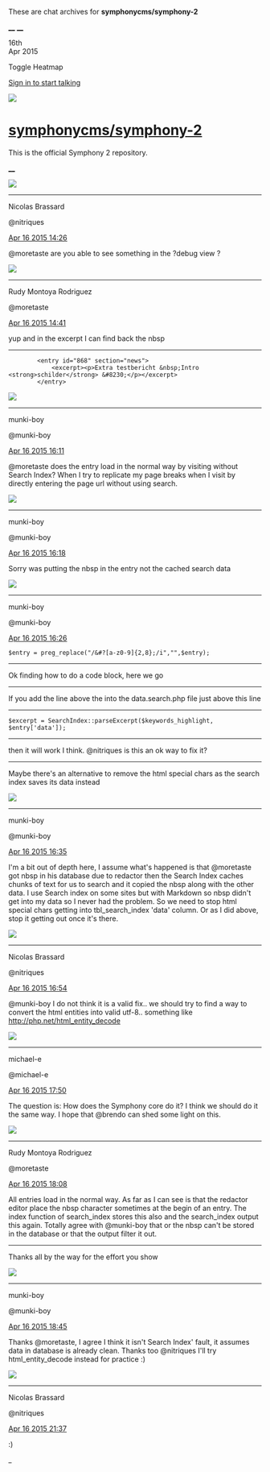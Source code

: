 These are chat archives for **symphonycms/symphony-2**

[__](/symphonycms/symphony-2/archives/2015/04/17)
[__](/symphonycms/symphony-2/archives/2015/04/15)

16th  
Apr 2015

Toggle Heatmap

[Sign in to start talking](/login?action=login&button=archive-login)

![](https://avatars-02.gitter.im/group/iv/3/57542c45c43b8c601977197e?s=48)

#  [symphonycms/symphony-2](/symphonycms/symphony-2)

This is the official Symphony 2 repository.

[ __ ](/orgs/symphonycms/rooms "More symphonycms rooms" )

![](https://avatars1.githubusercontent.com/u/771169?v=3&s=30)

__ __

Nicolas Brassard

@nitriques

[Apr 16 2015
14:26](https://gitter.im/symphonycms/symphony-2?at=552fc69f0e3138bb6be84c6a ""
)

@moretaste are you able to see something in the ?debug view ?

![](https://avatars2.githubusercontent.com/u/857982?v=3&s=30)

__ __

Rudy Montoya Rodriguez

@moretaste

[Apr 16 2015
14:41](https://gitter.im/symphonycms/symphony-2?at=552fca1d9be85f691f01a5d8 ""
)

yup and in the excerpt I can find back the nbsp

__ __

    
    
            <entry id="868" section="news">
                <excerpt><p>Extra testbericht &nbsp;Intro <strong>schilder</strong> &#8230;</p></excerpt>
            </entry>

![](https://avatars1.githubusercontent.com/u/4517581?v=3&s=30)

__ __

munki-boy

@munki-boy

[Apr 16 2015
16:11](https://gitter.im/symphonycms/symphony-2?at=552fdf420e3138bb6be84fdf ""
)

@moretaste does the entry load in the normal way by visiting without Search
Index? When I try to replicate my page breaks when I visit by directly
entering the page url without using search.

![](https://avatars1.githubusercontent.com/u/4517581?v=3&s=30)

__ __

munki-boy

@munki-boy

[Apr 16 2015
16:18](https://gitter.im/symphonycms/symphony-2?at=552fe0e280707c8f682ce25b ""
)

Sorry was putting the nbsp in the entry not the cached search data

![](https://avatars1.githubusercontent.com/u/4517581?v=3&s=30)

__ __

munki-boy

@munki-boy

[Apr 16 2015
16:26](https://gitter.im/symphonycms/symphony-2?at=552fe2af8c86646906dd384e ""
)

    
    
    $entry = preg_replace("/&#?[a-z0-9]{2,8};/i","",$entry);

__ __

Ok finding how to do a code block, here we go

__ __

If you add the line above the into the data.search.php file just above this
line

__ __

    
    
    $excerpt = SearchIndex::parseExcerpt($keywords_highlight, $entry['data']);

__ __

then it will work I think. @nitriques is this an ok way to fix it?

__ __

Maybe there's an alternative to remove the html special chars as the search
index saves its data instead

![](https://avatars1.githubusercontent.com/u/4517581?v=3&s=30)

__ __

munki-boy

@munki-boy

[Apr 16 2015
16:35](https://gitter.im/symphonycms/symphony-2?at=552fe4dd80707c8f682ce2ee ""
)

I'm a bit out of depth here, I assume what's happened is that @moretaste got
nbsp in his database due to redactor then the Search Index caches chunks of
text for us to search and it copied the nbsp along with the other data. I use
Search index on some sites but with Markdown so nbsp didn't get into my data
so I never had the problem. So we need to stop html special chars getting into
tbl_search_index 'data' column. Or as I did above, stop it getting out once
it's there.

![](https://avatars1.githubusercontent.com/u/771169?v=3&s=30)

__ __

Nicolas Brassard

@nitriques

[Apr 16 2015
16:54](https://gitter.im/symphonycms/symphony-2?at=552fe94ac6d9d4681f877651 ""
)

@munki-boy I do not think it is a valid fix.. we should try to find a way to
convert the html entities into valid utf-8.. something like
<http://php.net/html_entity_decode>

![](https://avatars2.githubusercontent.com/u/40072?v=3&s=30)

__ __

michael-e

@michael-e

[Apr 16 2015
17:50](https://gitter.im/symphonycms/symphony-2?at=552ff67ec6d9d4681f877790 ""
)

The question is: How does the Symphony core do it? I think we should do it the
same way. I hope that @brendo can shed some light on this.

![](https://avatars2.githubusercontent.com/u/857982?v=3&s=30)

__ __

Rudy Montoya Rodriguez

@moretaste

[Apr 16 2015
18:08](https://gitter.im/symphonycms/symphony-2?at=552ffa9608c7a53a4a1d8c46 ""
)

All entries load in the normal way. As far as I can see is that the redactor
editor place the nbsp character sometimes at the begin of an entry. The index
function of search_index stores this also and the search_index output this
again. Totally agree with @munki-boy that or the nbsp can't be stored in the
database or that the output filter it out.

__ __

Thanks all by the way for the effort you show

![](https://avatars1.githubusercontent.com/u/4517581?v=3&s=30)

__ __

munki-boy

@munki-boy

[Apr 16 2015
18:45](https://gitter.im/symphonycms/symphony-2?at=553003669be85f691f01ac2f ""
)

Thanks @moretaste, I agree I think it isn't Search Index' fault, it assumes
data in database is already clean. Thanks too @nitriques I'll try
html_entity_decode instead for practice :)

![](https://avatars1.githubusercontent.com/u/771169?v=3&s=30)

__ __

Nicolas Brassard

@nitriques

[Apr 16 2015
21:37](https://gitter.im/symphonycms/symphony-2?at=55302b9c80707c8f682ceac6 ""
)

:)

_

